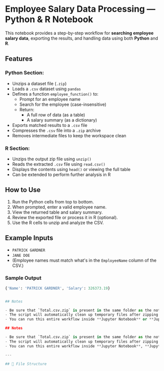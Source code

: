 # Employee Salary Data Processing — Python & R Notebook

This notebook provides a step-by-step workflow for **searching employee salary data**, exporting the results, and handling data using both **Python** and **R**.


## Features

### Python Section:
- Unzips a dataset file (`.zip`)
- Loads a `.csv` dataset using `pandas`
- Defines a function `employee_function()` to:
  - Prompt for an employee name
  - Search for the employee (case-insensitive)
  - Return:
    - A full row of data (as a table)
    - A salary summary (as a dictionary)
- Exports matched results to a `.csv` file
- Compresses the `.csv` file into a `.zip` archive
- Removes intermediate files to keep the workspace clean

### R Section:
- Unzips the output zip file using `unzip()`
- Reads the extracted `.csv` file using `read.csv()`
- Displays the contents using `head()` or viewing the full table
- Can be extended to perform further analysis in R

## How to Use

1. Run the Python cells from top to bottom.
2. When prompted, enter a valid employee name.
3. View the returned table and salary summary.
4. Review the exported file or process it in R (optional).
5. Use the R cells to unzip and analyze the CSV.

## Example Inputs

- `PATRICK GARDNER`
- `JANE DOE`
- (Employee names must match what's in the `EmployeeName` column of the CSV.)

### Sample Output

```python
{'Name': 'PATRICK GARDNER', 'Salary': 326373.19}


## Notes

- Be sure that `Total.csv.zip` is present in the same folder as the notebook.
- The script will automatically clean up temporary files after zipping.
- You can run this entire workflow inside **Jupyter Notebook** or **JupyterLab**.lary': 326373.19}

## Notes

- Be sure that `Total.csv.zip` is present in the same folder as the notebook.
- The script will automatically clean up temporary files after zipping.
- You can run this entire workflow inside **Jupyter Notebook**, **JupyterLab**, or export for use in **RStudio**.

---

## 📁 File Structure